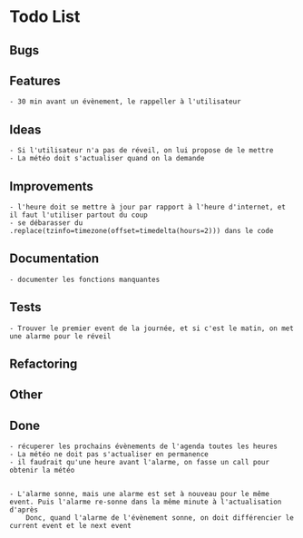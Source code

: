# Todo List

## Bugs

## Features
    - 30 min avant un évènement, le rappeller à l'utilisateur

## Ideas
    - Si l'utilisateur n'a pas de réveil, on lui propose de le mettre
    - La météo doit s'actualiser quand on la demande

## Improvements

    - l'heure doit se mettre à jour par rapport à l'heure d'internet, et il faut l'utiliser partout du coup
    - se débarasser du .replace(tzinfo=timezone(offset=timedelta(hours=2))) dans le code

## Documentation

    - documenter les fonctions manquantes

## Tests
    - Trouver le premier event de la journée, et si c'est le matin, on met une alarme pour le réveil

## Refactoring

## Other

## Done

    - récuperer les prochains évènements de l'agenda toutes les heures
    - La météo ne doit pas s'actualiser en permanence
    - il faudrait qu'une heure avant l'alarme, on fasse un call pour obtenir la météo


    - L'alarme sonne, mais une alarme est set à nouveau pour le même event. Puis l'alarme re-sonne dans la même minute à l'actualisation d'après
        Donc, quand l'alarme de l'évènement sonne, on doit différencier le current event et le next event

